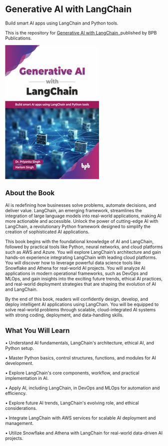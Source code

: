 # Generative AI with LangChain

Build smart AI apps using LangChain and Python tools.

This is the repository for [Generative AI with LangChain
](https://bpbonline.com/products/generative-ai-with-langchain?_pos=1&_sid=4c6a1d5fa&_ss=r&variant=44604899328200),published by BPB Publications.

<img src="9789365896497.jpg">

## About the Book
AI is redefining how businesses solve problems, automate decisions, and deliver value. LangChain, an emerging framework, streamlines the integration of large language models into real-world applications, making AI more actionable and accessible. Unlock the power of cutting-edge AI with LangChain, a revolutionary Python framework designed to simplify the creation of sophisticated AI applications. 

This book begins with the foundational knowledge of AI and LangChain, followed by practical tools like Python, neural networks, and cloud platforms such as AWS and Azure. You will explore LangChain’s architecture and gain hands-on experience integrating LangChain with leading cloud platforms. You will discover how to leverage powerful data science tools like Snowflake and Athena for real-world AI projects. You will analyze AI applications in modern operational frameworks, such as DevOps and MLOps, and gain insights into the exciting future trends, ethical AI practices, and real-world deployment strategies that are shaping the evolution of AI and LangChain.

By the end of this book, readers will confidently design, develop, and deploy intelligent AI applications using LangChain. You will be equipped to solve real-world problems through scalable, cloud-integrated AI systems with strong coding, deployment, and data-handling skills.

## What You Will Learn
• Understand AI fundamentals, LangChain's architecture, ethical AI, and Python setup.

• Master Python basics, control structures, functions, and modules for AI development.

• Explore LangChain's core components, workflow, and practical implementation in AI.

• Apply AI, including LangChain, in DevOps and MLOps for automation and efficiency.

• Explore future AI trends, LangChain's evolving role, and ethical considerations.

• Integrate LangChain with AWS services for scalable AI deployment and management.

• Utilize Snowflake and Athena with LangChain for real-world data-driven AI projects.

